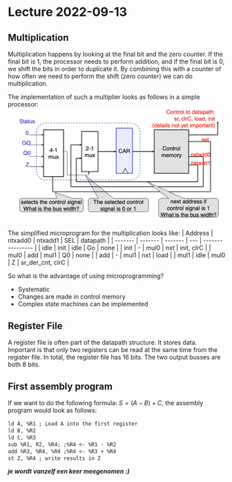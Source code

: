 # Lecture 2022-09-13

## Multiplication
Multiplication happens by looking at the final bit and the zero counter. If the final bit is 1, the processor needs to perform addition, and if the final bit is 0, we shift the bits in order to duplicate it. By combining this with a counter of how often we need to perform the shift (zero counter) we can do multiplication.


The implementation of such a multiplier looks as follows in a simple processor:
![](../.images/Multiplier.png)

The simplified microprogram for the multiplication looks like:
| Address | ntxadd0 | ntxadd1 | SEL | datapath         |
| ------- | ------- | ------- | --- | ---------------- |
| idle    | init    | idle    | Go  | none             |
| init    | -       | mul0    | nxt | init, clrC       |
| mul0    | add     | mul1    | Q0  | none             |
| add     | -       | mul1    | nxt | load             |
| mul1    | idle    | mul0    | Z   | sr_der_cnt, clrC |

So what is the advantage of using microprogramming?
- Systematic
- Changes are made in control memory
- Complex state machines can be implemented

## Register File
A register file is often part of the datapath structure. It stores data. Important is that only two registers can be read at the same time from the register file. In total, the register file has 16 bits. The two output busses are both 8 bits.

## First assembly program
If we want to do the following formula: $S=(A-B)+C$, the assembly program would look as follows:
```assembly
ld A, %R1 ; Load A into the first register
ld B, %R2
ld C, %R3
sub %R1, R2, %R4; ;%R4 <- %R1 - %R2
add %R3, %R4, %R4 ;%R4 <- %R3 + %R4
st Z, %R4 ; write results in Z
```

***je wordt vanzelf een keer meegenomen :)***